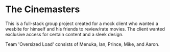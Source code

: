 # The Cinemasters

This is a full-stack group project created for a mock client who wanted a wesbite for himself and his friends to review/rate movies. The client wanted exclusive access for certain content and a sleek design.

Team 'Oversized Load' consists of Menuka, Ian, Prince, Mike, and Aaron.
